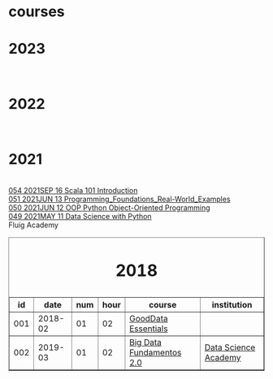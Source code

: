 # courses
<html>

  
  <h1><b>2023</b></h1><br>
  
  <h1><b>2022</b></h1><br>
  
  <h1><b>2021</b></h1><br>
  <a href="https://cognitiveclass.ai/courses/introduction-to-scala">054 2021SEP 16 Scala 101 Introduction</a><br>
  <a href="https://www.linkedin.com/learning/programming-foundations-real-world-examples">051 2021JUN 13 Programming_Foundations_Real-World_Examples</a><br> 
  <a href="https://www.linkedin.com/learning/python-object-oriented-programming">050 2021JUN 12 OOP Python Object-Oriented Programming</a><br>
  <a href="https://www.simplilearn.com/big-data-and-analytics/python-for-data-science-training">049 2021MAY 11 Data Science with Python</a><br>

  <table border="1">
    <caption><h1><b>2018</b></h1></caption>
    <tr>
        <th>id</th>
        <th>date</th>
        <th>num</th>
	<th>hour</th>
	<center><th>course</th></center>
	<th>institution</th>
    </tr>
    <tr>
        <td>001</td>
        <td>2018-02</td>
        <td>01</td>
		<td>02</td>
		<td><a href="http://www.academy.fluig.com/certificates/5a7840327c31a4005cc9ef70">GoodData Essentials</a></td>
		<td><a href="http://www.academy.fluig.com"></td>Fluig Academy</a></td>
    </tr>
    <tr>
        <td>002</td>
        <td>2019-03</td>
        <td>01</td>
		<td>02</td>
		<td><a href="https://www.datascienceacademy.com.br/course?courseid=big-data-fundamentos">Big Data Fundamentos 2.0</a></td>
		<td><a href="https://www.datascienceacademy.com.br">Data Science Academy</a></td>
    </tr>
</table>
</html>
